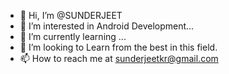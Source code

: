 - 👋 Hi, I’m @SUNDERJEET
- 👀 I’m interested in Android Development...
- 🌱 I’m currently learning ...
- 💞️ I’m looking to Learn from the best in this field.
- 📫 How to reach me at sunderjeetkr@gmail.com

<!---
SUNDERJEET/SUNDERJEET is a ✨ special ✨ repository because its `README.md` (this file) appears on your GitHub profile.
You can click the Preview link to take a look at your changes.
--->
